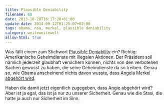 ```yaml
---
title: Plausible Deniability
filename: 68
date: 2013-10-28T16:17:20+01:00
update-date: 2014-09-12T01:25:07+02:00
tags: obama, nsa, merkel, plausible deniability
category: weiteweitewelt
allow-html: true
---
```


<p>Was fällt einem zum Stichwort <a href="http://de.wikipedia.org/wiki/Plausible_deniability">Plausible Deniability</a> ein? Richtig: Amerikanische Geheimdienste mit illegalen Aktionen. Der Präsident soll nämlich jederzeit glaubhaft versichern können, nichts von den verbotenen Sachen gewusst zu haben, die seine Geheimdienste da so treiben. Genau so, wie Obama anscheinend nichts davon wusste, dass Angela Merkel <a href="http://www.heise.de/newsticker/meldung/NSA-Merkel-Ueberwachung-wurde-nicht-mit-Obama-diskutiert-2034666.html">abgehört wird</a>.</p>

<p>Haben die damit jetzt eigentlich zugegeben, dass Angie abgehört wird? Aber ist ja egal, das ist ja nur zu unserer Sicherheit. Genau wie die Stasi, die hatte ja auch nur Sicherheit im Sinn.</p>


